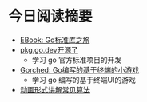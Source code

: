 # 今日阅读摘要

* [EBook: Go标准库之旅](https://blasrodri.github.io/spaceship-go-gh-pages/)
* [pkg.go.dev开源了](https://blog.golang.org/pkgsite)
  + 学习 go 官方标准项目的开发
* [Gorched: Go编写的基于终端的小游戏](https://github.com/zladovan/gorched)
  + 学习 go 编写的基于终端UI的游戏
* [动画形式讲解常见算法](https://www.chrislaux.com/)
